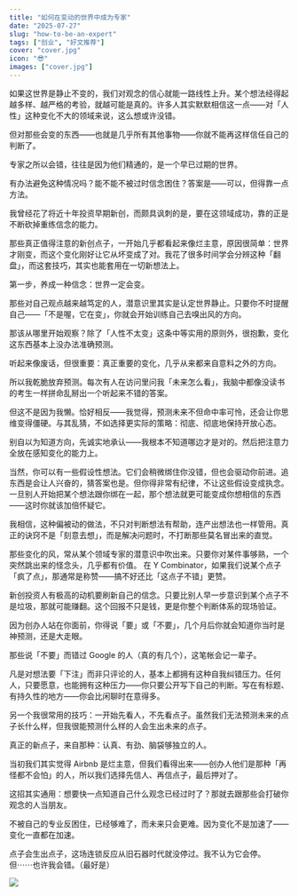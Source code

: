 ```yaml
---
title: "如何在变动的世界中成为专家"
date: "2025-07-27"
slug: "how-to-be-an-expert"
tags: ["创业", "好文推荐"]
cover: "cover.jpg"
icon: "😎"
images: ["cover.jpg"]
---
```

如果这世界是静止不变的，我们对观念的信心就能一路线性上升。某个想法经得起越多样、越严格的考验，就越可能是真的。许多人其实默默相信这一点——对「人性」这种变化不大的领域来说，这么想或许没错。



但对那些会变的东西——也就是几乎所有其他事物——你就不能再这样信任自己的判断了。



专家之所以会错，往往是因为他们精通的，是一个早已过期的世界。



有办法避免这种情况吗？能不能不被过时信念困住？答案是——可以，但得靠一点方法。



我曾经花了将近十年投资早期新创，而颇具讽刺的是，要在这领域成功，靠的正是不断砍掉重练信念的能力。



那些真正值得注意的新创点子，一开始几乎都看起来像烂主意，原因很简单：世界才刚变，而这个变化刚好让它从坏变成了对。我花了很多时间学会分辨这种「翻盘」，而这套技巧，其实也能套用在一切新想法上。



第一步，养成一种信念：世界一定会变。



那些对自己观点越来越笃定的人，潜意识里其实是认定世界静止。只要你不时提醒自己——「不是喔，它在变」，你就会开始训练自己去嗅出风的方向。



那该从哪里开始观察？除了「人性不太变」这条中等实用的原则外，很抱歉，变化这东西基本上没办法准确预测。



听起来像废话，但很重要：真正重要的变化，几乎从来都来自意料之外的方向。



所以我乾脆放弃预测。每次有人在访问里问我「未来怎么看」，我脑中都像没读书的考生一样拼命乱掰出一个听起来不错的答案。



但这不是因为我懒。恰好相反——我觉得，预测未来不但命中率可怜，还会让你思维变得僵硬。与其乱猜，不如选择更实际的策略：彻底、彻底地保持开放心态。



别自以为知道方向，先诚实地承认——我根本不知道哪边才是对的。然后把注意力全放在感知变化的能力上。



当然，你可以有一些假设性想法。它们会稍微绑住你没错，但也会驱动你前进。追东西是会让人兴奋的，猜答案也是。但你得非常有纪律，不让这些假设变成执念。
一旦别人开始把某个想法跟你绑在一起，那个想法就更可能变成你想相信的东西——这时你就该加倍怀疑它。



我相信，这种偏被动的做法，不只对判断想法有帮助，连产出想法也一样管用。真正的诀窍不是「刻意去想」，而是解决问题时，不打断那些莫名冒出来的直觉。



那些变化的风，常从某个领域专家的潜意识中吹出来。只要你对某件事够熟，一个突然跳出来的怪念头，几乎都有价值。
在 Y Combinator，如果我们说某个点子「疯了点」，那通常是称赞——搞不好还比「这点子不错」更赞。



新创投资人有极高的动机要刷新自己的信念。只要比别人早一步意识到某个点子不是垃圾，那就可能赚翻。这个回报不只是钱，更是你整个判断体系的现场验证。



因为创办人站在你面前，你得说「要」或「不要」，几个月后你就会知道你当时是神预测，还是大走眼。



那些说「不要」而错过 Google 的人（真的有几个），这笔帐会记一辈子。



凡是对想法要「下注」而非只评论的人，基本上都拥有这种自我纠错压力。任何人，只要愿意，也能拥有这种压力——你只要公开写下自己的判断。写在有标题、有持久性的地方——你会比闲聊时在意得多。



另一个我很常用的技巧：一开始先看人，不先看点子。虽然我们无法预测未来的点子长什么样，但我很能预测什么样的人会生出未来的点子。



真正的新点子，来自那种：认真、有劲、脑袋够独立的人。



当初我们其实觉得 Airbnb 是烂主意，但我们看得出来——创办人他们是那种「再怪都不会怕」的人，所以我们选择先信人、再信点子，最后押对了。



这招其实通用：想要快一点知道自己什么观念已经过时了？那就去跟那些会打破你观念的人当朋友。



不被自己的专业反困住，已经够难了，而未来只会更难。因为变化不是加速了——变化一直都在加速。



点子会生出点子，这场连锁反应从旧石器时代就没停过。我不认为它会停。
但⋯⋯也许我会错。（最好是）




![](https://prod-files-secure.s3.us-west-2.amazonaws.com/112d0858-5090-4d34-a606-b75eb8d65fd2/46476355-9cf3-4e99-9b7a-3531bc426380/1000202064.png?X-Amz-Algorithm=AWS4-HMAC-SHA256&X-Amz-Content-Sha256=UNSIGNED-PAYLOAD&X-Amz-Credential=ASIAZI2LB46654225ZHJ%2F20250912%2Fus-west-2%2Fs3%2Faws4_request&X-Amz-Date=20250912T144507Z&X-Amz-Expires=3600&X-Amz-Security-Token=IQoJb3JpZ2luX2VjELf%2F%2F%2F%2F%2F%2F%2F%2F%2F%2FwEaCXVzLXdlc3QtMiJGMEQCIEkDpDB06RpjOItaW0Ld%2FKdUbQsl1dwlVFly2BodUhAdAiB9eQTDGzIl2U9IAHNMKLx4MbM2ne2G2R%2Bs3X9OybFjNir%2FAwgwEAAaDDYzNzQyMzE4MzgwNSIM73pS2ELN1zp5RECAKtwDfDKgdRbx5Xj7hF5eYyaGRzD5qmJ3Qpm%2FPCnSOaRke1dwgWwmetYWxg6C5Xs%2BO69mGN%2FG8m3J0jwok%2FCx%2FaVugcjPsVx6PaPwf3wj8akxh9e3Ef5BUj1RIEQwSLw6p%2Fdr4zgI0JmsN74RHNVwWCToyolUjNj1rCIOXnUfg960%2BSU%2Fj2BDAnHnGd2IviHqPFr1uNZCvotZRohRWnEdmI1RmlJM6utuztU7iuVPNAWFuMPABHOtAZD1bRL4jXJ4%2BNq4wSzproQpvOz1Qy1ANEWw1i9YyNgsgAHoK%2BLUPx1qZQCNlKeM2lwKmenARvt5W%2FdXM9t1VNM%2BPFguzjxMMti%2BgQs1Uyq1ej0vWjWTQaOE055fTk%2BppXZPk0pvhquWb526UrhnWBtlw8vykoZLRdRbfpb3EBSmBWJlEPQSgnNj%2Bc%2FPMdAGezKKZnxYa%2F4quVkqyRRGMIrj0ygMCggrCUWueBVODJrK1VDfYE65oiYqg3MlaS5u7%2B%2BnPS0Rjl%2B7rnTP8nIQURl98vccFSN9YfPmafhuOyKLbpscClPldXrvA1JzCHin0QZTV%2FZbKNPgIckuE%2B8NybOtsYaugoA6h%2B1MU1nzlxA59R%2FUPUAPByrBaqiq0nod5WxG0K1Agiowu%2BOQxgY6pgH8mFz4Bqm%2BQqUAb1SOyotp%2F17P1kqnlUTTi32Z3IoOOSRC1lzbPHQ%2BT04vPHhRSrwfmzFSXF7hrA8zYbCdd0VYwwYZ3ryHW%2F13DZfXqbIEYwoDiaI%2BE6TPUFdwbO5vjitC544hpUhXkAeYJC%2FTGditfgEJuOdQBX9d%2FKeJHEMadosyyPGPxTpWLbq5O8r7H1k0A1ZUH%2FUn2InhqZktM%2Bb2%2Bsmq6D9X&X-Amz-Signature=183976ee6c8999ecf828d2990210f15fa6f06f523215aa2e5670f78d573ac241&X-Amz-SignedHeaders=host&x-amz-checksum-mode=ENABLED&x-id=GetObject)

